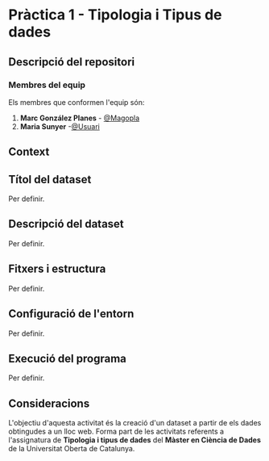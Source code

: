 # Pràctica 1 - Tipologia i Tipus de dades

## Descripció del repositori

### Membres del equip
Els membres que conformen l'equip són:

1. **Marc González Planes** - [@Magopla](https://github.com/Magopla)</li>
2. **Maria Sunyer** -[@Usuari](enllaç)</li>


## Context

## Títol del dataset
Per definir.

## Descripció del dataset
Per definir.

## Fitxers i estructura
Per definir.

## Configuració de l'entorn
Per definir.

## Execució del programa
Per definir.

## Consideracions
L'objectiu d'aquesta activitat és la creació d'un dataset a partir de els dades obtingudes a un lloc web.
Forma part de les activitats referents a l'assignatura de **Tipologia i tipus de dades** del **Màster en Ciència de Dades** de la Universitat Oberta de Catalunya.
